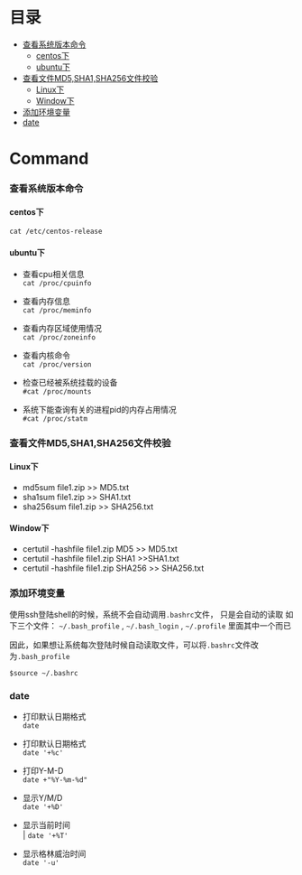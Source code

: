 # 目录

- [查看系统版本命令](#%E6%9F%A5%E7%9C%8B%E7%B3%BB%E7%BB%9F%E7%89%88%E6%9C%AC%E5%91%BD%E4%BB%A4)
  - [centos下](#centos%E4%B8%8B)
  - [ubuntu下](#ubuntu%E4%B8%8B)
- [查看文件MD5,SHA1,SHA256文件校验](#%E6%9F%A5%E7%9C%8B%E6%96%87%E4%BB%B6md5sha1sha256%E6%96%87%E4%BB%B6%E6%A0%A1%E9%AA%8C)
  - [Linux下](#linux%E4%B8%8B)
  - [Window下](#window%E4%B8%8B)
- [添加环境变量](#%E6%B7%BB%E5%8A%A0%E7%8E%AF%E5%A2%83%E5%8F%98%E9%87%8F)
- [date](#date)

# Command

### 查看系统版本命令

#### centos下  
`cat /etc/centos-release`

#### ubuntu下  

* 查看cpu相关信息  
`cat /proc/cpuinfo`

* 查看内存信息  
`cat /proc/meminfo`

* 查看内存区域使用情况  
`cat /proc/zoneinfo`

* 查看内核命令  
`cat /proc/version`

* 检查已经被系统挂载的设备  
`#cat /proc/mounts`

* 系统下能查询有关的进程pid的内存占用情况  
`#cat /proc/statm`  

### 查看文件MD5,SHA1,SHA256文件校验

#### Linux下

* md5sum file1.zip  >> MD5.txt
* sha1sum file1.zip >> SHA1.txt
* sha256sum file1.zip >> SHA256.txt

#### Window下

* certutil -hashfile file1.zip MD5 >> MD5.txt
* certutil -hashfile file1.zip SHA1 >>SHA1.txt
* certutil -hashfile file1.zip SHA256 >> SHA256.txt

### 添加环境变量

使用ssh登陆shell的时候，系统不会自动调用`.bashrc`文件， 只是会自动的读取 如下三个文件：
`~/.bash_profile` , `~/.bash_login` , `~/.profile` 里面其中一个而已

因此，如果想让系统每次登陆时候自动读取文件，可以将`.bashrc`文件改为`.bash_profile`

`$source ~/.bashrc`

### date

* 打印默认日期格式  
`date`

* 打印默认日期格式  
`date '+%c'`

* 打印Y-M-D  
`date +"%Y-%m-%d"`

* 显示Y/M/D  
`date '+%D'`

* 显示当前时间  
| `date '+%T'`

* 显示格林威治时间  
`date '-u'`